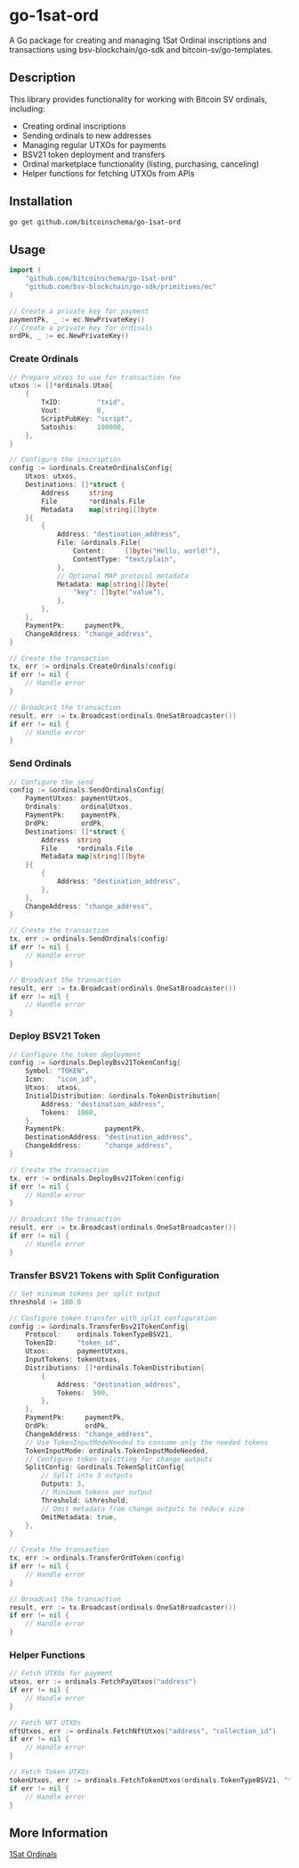 # go-1sat-ord

A Go package for creating and managing 1Sat Ordinal inscriptions and transactions using bsv-blockchain/go-sdk and bitcoin-sv/go-templates.

## Description

This library provides functionality for working with Bitcoin SV ordinals, including:

- Creating ordinal inscriptions
- Sending ordinals to new addresses
- Managing regular UTXOs for payments
- BSV21 token deployment and transfers
- Ordinal marketplace functionality (listing, purchasing, canceling)
- Helper functions for fetching UTXOs from APIs

## Installation

```bash
go get github.com/bitcoinschema/go-1sat-ord
```

## Usage

```go
import (
    "github.com/bitcoinschema/go-1sat-ord"
    "github.com/bsv-blockchain/go-sdk/primitives/ec"
)

// Create a private key for payment
paymentPk, _ := ec.NewPrivateKey()
// Create a private key for ordinals
ordPk, _ := ec.NewPrivateKey()
```

### Create Ordinals

```go
// Prepare utxos to use for transaction fee
utxos := []*ordinals.Utxo{
    {
        TxID:         "txid",
        Vout:         0,
        ScriptPubKey: "script",
        Satoshis:     100000,
    },
}

// Configure the inscription
config := &ordinals.CreateOrdinalsConfig{
    Utxos: utxos,
    Destinations: []*struct {
        Address     string
        File        *ordinals.File
        Metadata    map[string][]byte
    }{
        {
            Address: "destination_address",
            File: &ordinals.File{
                Content:     []byte("Hello, world!"),
                ContentType: "text/plain",
            },
            // Optional MAP protocol metadata
            Metadata: map[string][]byte{
                "key": []byte("value"),
            },
        },
    },
    PaymentPk:     paymentPk,
    ChangeAddress: "change_address",
}

// Create the transaction
tx, err := ordinals.CreateOrdinals(config)
if err != nil {
    // Handle error
}

// Broadcast the transaction
result, err := tx.Broadcast(ordinals.OneSatBroadcaster())
if err != nil {
    // Handle error
}
```

### Send Ordinals

```go
// Configure the send
config := &ordinals.SendOrdinalsConfig{
    PaymentUtxos: paymentUtxos,
    Ordinals:     ordinalUtxos,
    PaymentPk:    paymentPk,
    OrdPk:        ordPk,
    Destinations: []*struct {
        Address  string
        File     *ordinals.File
        Metadata map[string][]byte
    }{
        {
            Address: "destination_address",
        },
    },
    ChangeAddress: "change_address",
}

// Create the transaction
tx, err := ordinals.SendOrdinals(config)
if err != nil {
    // Handle error
}

// Broadcast the transaction
result, err := tx.Broadcast(ordinals.OneSatBroadcaster())
if err != nil {
    // Handle error
}
```

### Deploy BSV21 Token

```go
// Configure the token deployment
config := &ordinals.DeployBsv21TokenConfig{
    Symbol: "TOKEN",
    Icon:   "icon_id",
    Utxos:  utxos,
    InitialDistribution: &ordinals.TokenDistribution{
        Address: "destination_address",
        Tokens:  1000,
    },
    PaymentPk:          paymentPk,
    DestinationAddress: "destination_address",
    ChangeAddress:      "change_address",
}

// Create the transaction
tx, err := ordinals.DeployBsv21Token(config)
if err != nil {
    // Handle error
}

// Broadcast the transaction
result, err := tx.Broadcast(ordinals.OneSatBroadcaster())
if err != nil {
    // Handle error
}
```

### Transfer BSV21 Tokens with Split Configuration

```go
// Set minimum tokens per split output
threshold := 100.0

// Configure token transfer with split configuration
config := &ordinals.TransferBsv21TokenConfig{
    Protocol:    ordinals.TokenTypeBSV21,
    TokenID:     "token_id",
    Utxos:       paymentUtxos,
    InputTokens: tokenUtxos,
    Distributions: []*ordinals.TokenDistribution{
        {
            Address: "destination_address",
            Tokens:  500,
        },
    },
    PaymentPk:     paymentPk,
    OrdPk:         ordPk,
    ChangeAddress: "change_address",
    // Use TokenInputModeNeeded to consume only the needed tokens
    TokenInputMode: ordinals.TokenInputModeNeeded,
    // Configure token splitting for change outputs
    SplitConfig: &ordinals.TokenSplitConfig{
        // Split into 3 outputs
        Outputs: 3,
        // Minimum tokens per output
        Threshold: &threshold,
        // Omit metadata from change outputs to reduce size
        OmitMetadata: true,
    },
}

// Create the transaction
tx, err := ordinals.TransferOrdToken(config)
if err != nil {
    // Handle error
}

// Broadcast the transaction
result, err := tx.Broadcast(ordinals.OneSatBroadcaster())
if err != nil {
    // Handle error
}
```

### Helper Functions

```go
// Fetch UTXOs for payment
utxos, err := ordinals.FetchPayUtxos("address")
if err != nil {
    // Handle error
}

// Fetch NFT UTXOs
nftUtxos, err := ordinals.FetchNftUtxos("address", "collection_id")
if err != nil {
    // Handle error
}

// Fetch Token UTXOs
tokenUtxos, err := ordinals.FetchTokenUtxos(ordinals.TokenTypeBSV21, "token_id", "address")
if err != nil {
    // Handle error
}
```

## More Information

[1Sat Ordinals](https://github.com/bitcoinschema/1sat-ordinals)
